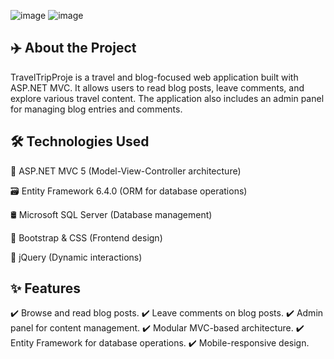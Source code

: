 ![image](https://github.com/user-attachments/assets/fc8a2bff-351f-485a-a358-111730b103b4)
![image](https://github.com/user-attachments/assets/af3be3ab-181f-4001-80cd-a8de61453d60)

## ✈️ About the Project

TravelTripProje is a travel and blog-focused web application built with ASP.NET MVC. It allows users to read blog posts, leave comments, and explore various travel content. The application also includes an admin panel for managing blog entries and comments.

## 🛠️ Technologies Used

🚀 ASP.NET MVC 5 (Model-View-Controller architecture)

🗃️ Entity Framework 6.4.0 (ORM for database operations)

🛢 Microsoft SQL Server (Database management)

🎨 Bootstrap & CSS (Frontend design)

🔄 jQuery (Dynamic interactions)

## ✨ Features

✔️ Browse and read blog posts.
✔️ Leave comments on blog posts.
✔️ Admin panel for content management.
✔️ Modular MVC-based architecture.
✔️ Entity Framework for database operations.
✔️ Mobile-responsive design.

